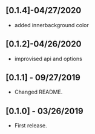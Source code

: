 ## [0.1.4]-04/27/2020
* added innerbackground color

## [0.1.2]-04/26/2020
* improvised api and options
 
## [0.1.1] - 09/27/2019

* Changed README.

## [0.1.0] - 03/26/2019

* First release.

